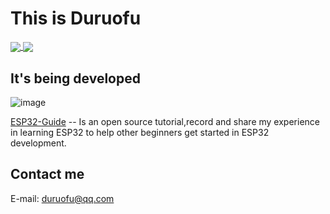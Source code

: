 # This is Duruofu

<a href="https://github.com/DuRuofu">
  <img align="center" src="https://duruofu-readme-start.vercel.app/api?username=Duruofu&count_private=true&show_icons=true&theme=dark" />
</a>
<a href="https://github.com/DuRuofu">
  <img align="center" src="https://duruofu-readme-start.vercel.app/api/top-langs/?username=Duruofu&langs_count=8&theme=dark&count_private=true&layout=compact&hide=Assembly,V,VHDL,SystemVerilog&card_width=300" />
</a>

## It's being developed
![image](https://github.com/user-attachments/assets/bbd5410e-a9d5-455e-b3ad-c824cdba4214)


[ESP32-Guide](https://github.com/DuRuofu/ESP32-Guide) -- Is an open source tutorial,record and share my experience in learning ESP32 to help other beginners get started in ESP32 development.


## Contact me
E-mail: duruofu@qq.com
